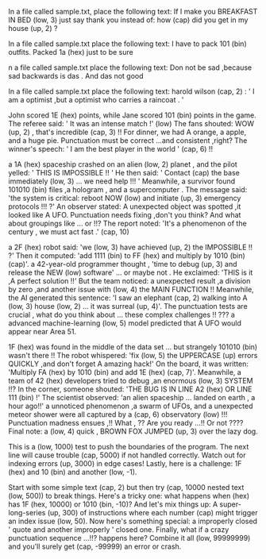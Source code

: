 In a file called sample.txt, place the following text: If I make you BREAKFAST IN BED (low, 3) just say thank you instead of: how (cap) did you get in my house (up, 2) ?

In a file called sample.txt place the following text: I have to pack 101 (bin) outfits. Packed 1a (hex) just to be sure

n a file called sample.txt place the following text: Don not be sad ,because sad backwards is das . And das not good

In a file called sample.txt place the following text: harold wilson (cap, 2) : ' I am a optimist ,but a optimist who carries a raincoat . '




John scored 1E (hex) points, while Jane scored 101 (bin) points in the game.
The referee said: ' It was an intense match !' (low) 
The fans shouted: WOW (up, 2) , that's incredible (cap, 3) !!
For dinner, we had A orange, a apple, and a huge pie.
Punctuation must be correct ...and consistent ,right?
The winner's speech: ' I am the best player in the world ' (cap, 6) !!



a 1A (hex) spaceship crashed on an alien (low, 2) planet , and the pilot yelled: ' THIS IS IMPOSSIBLE !! '
He then said: ' Contact (cap) the base immediately (low, 3) ... we need help !!! '
Meanwhile, a survivor found 101010 (bin) files ,a hologram , and a supercomputer .
The message said: 'the system is critical: reboot NOW (low) and initiate (up, 3) emergency protocols !!! ?'
An observer stated: A unexpected object was spotted ,it looked like A UFO.
Punctuation needs fixing ,don't you think? And what about groupings like ... or !!?
The report noted: 'It's a phenomenon of the century , we must act fast .' (cap, 10)


a 2F (hex) robot said: 'we (low, 3) have achieved (up, 2) the IMPOSSIBLE !! ?'
Then it computed: 'add 1111 (bin) to FF (hex) and multiply by 1010 (bin) (cap)'.
a 42-year-old programmer thought , 'time to debug (up, 3) and release the NEW (low) software' ... or maybe not .
He exclaimed: 'THIS is it ,A perfect solution !!'
But the team noticed: a unexpected result ,a division by zero ,and another issue with (low, 4) the MAIN FUNCTION !!
Meanwhile, the AI generated this sentence: 'I saw an elephant (cap, 2) walking into A (low, 3) house (low, 2) ... it was surreal (up, 4)'.
The punctuation tests are crucial , what do you think about ... these complex challenges !! ???
a advanced machine-learning (low, 5) model predicted that A UFO would appear near Area 51.




1F (hex) was found in the middle of the data set ... but strangely 101010 (bin) wasn't there !!
The robot whispered: 'fix (low, 5) the UPPERCASE (up) errors QUICKLY ,and don't forget A amazing hack!'
On the board, it was written: 'Multiply FA (hex) by 1010 (bin) and add 1E (hex) (cap, 7)'.
Meanwhile, a team of 42 (hex) developers tried to debug ,an enormous (low, 3) SYSTEM !!?
In the corner, someone shouted: 'THE BUG IS IN LINE A2 (hex) OR LINE 111 (bin) !'
The scientist observed: 'an alien spaceship ... landed on earth , a hour ago!!'
a unnoticed phenomenon ,a swarm of UFOs, and a unexpected meteor shower were all captured by a (cap, 6) observatory (low) !!!
Punctuation madness ensues ,!! What , ?? Are you ready ...!! Or not ????
Final note: a (low, 4) quick , BROWN FOX JUMPED (up, 3) over the lazy dog.



This is a (low, 1000) test to push the boundaries of the program.
The next line will cause trouble (cap, 5000) if not handled correctly.
Watch out for indexing errors (up, 3000) in edge cases!
Lastly, here is a challenge: 1F (hex) and 10 (bin) and another (low, -1).



Start with some simple text (cap, 2) but then try (cap, 10000 nested text (low, 500)) to break things.
Here's a tricky one: what happens when (hex) has 1F (hex, 10000) or 1010 (bin, -10)? 
And let's mix things up: A super-long-series (up, 300) of instructions where each number (cap) might trigger an index issue (low, 50).
Now here's something special: a improperly closed ' quote and another improperly ' closed one.
Finally, what if a crazy punctuation sequence ...!!? happens here? 
Combine it all (low, 99999999) and you'll surely get (cap, -99999) an error or crash.
